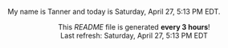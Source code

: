My name is Tanner and today is Saturday, April 27, 5:13 PM EDT.

<p align="center">This <i>README</i> file is generated <b>every 3 hours</b>!</br>Last refresh: Saturday, April 27, 5:13 PM EDT<br /></p>
